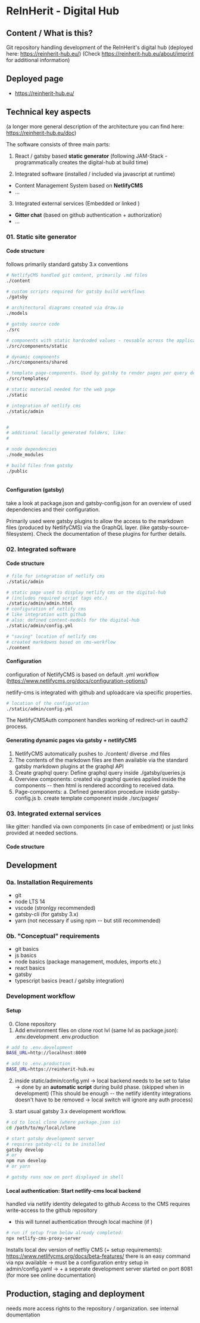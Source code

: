 
# ReInHerit - Digital Hub

## Content / What is this?

Git repository handling development of the ReInHerit's digital hub (deployed here: https://reinherit-hub.eu/)
(Check https://reinherit-hub.eu/about/imprint for additional information)

## Deployed page 

- https://reinherit-hub.eu/


## Technical key aspects

(a longer more general description of the architecture you can find here: https://reinherit-hub.eu/doc)

The software consists of three main parts:

1. React / gatsby based **static generator** (following JAM-Stack - programmatically creates the digital-hub at build time)

2. Integrated software (installed / included via javascript at runtime)
  - Content Management System based on **NetlifyCMS** 
  - ...

3. Integrated external services (Embedded or linked )
  - **Gitter chat** (based on github authentication + authorization)
  - ...


### 01. Static site generator 

#### Code structure

follows primarily standard gatsby 3.x conventions 

```sh
# NetlifyCMS handled git content, primarily .md files
./content

# custom scripts required for gatsby build workflows
./gatsby

# architectural diagrams created via draw.io 
./models

# gatsby source code
./src

# components with static hardcoded values - reusable across the application e.g. navbar (links are the same everywhere) 
./src/components/static

# dynamic components 
./src/components/shared

# template page-components. Used by gatsby to render pages per query defined inside gatsby-node.js  
./src/templates/

# static material needed for the web page
./static

# integration of netlify cms
./static/admin


#
# additional locally generated folders, like:
#

# node dependencies
./node_modules 

# build files from gatsby
./public



```

#### Configuration (gatsby)

take a look at package.json and gatsby-config.json for an overview of used dependencies and their configuration.

Primarily used were gatsby plugins to allow the access to the markdown files (produced by NetlifyCMS) via the GraphQL layer.
(like gatsby-source-filesystem). Check the documentation of these plugins for further details.




### 02. Integrated software


#### Code structure

```sh
# file for integration of netlify cms
./static/admin

# static page used to display netlify cms on the digital-hub
# (includes required script tags etc.) 
./static/admin/admin.html
# configuration of netlify cms
# like integration with github
# also: defined content-models for the digital-hub 
./static/admin/config.yml

# "saving" location of netlify cms
# created markdowns based on cms-workflow
./content

```

#### Configuration

configuration of NetlifyCMS is based on default .yml workflow (https://www.netlifycms.org/docs/configuration-options/)

netlify-cms is integrated with github and uploadcare via specific properties.

```sh
# location of the configuration
./static/admin/config.yml

```

The NetlifyCMSAuth component handles working of redirect-uri in oauth2 process.


#### Generating dynamic pages via gatsby + netlifyCMS

1. NetlifyCMS automatically pushes to ./content/  diverse .md files
2. The contents of the markdown files are then available via the standard gatsby markdown plugins at the graphql API
3. Create graphql query: Define graphql query inside ./gatsby/queries.js
4. Overview components: created via graphql queries applied inside the components -- then html is rendered according to received data. 
5. Page-components:  a. Defined generation procedure inside gatsby-config.js  b. create template component inside ./src/pages/

### 03. Integrated external services

like gitter: handled via own components (in case of embedment) or just links provided at needed sections.

#### Code structure

## Development

### 0a. Installation Requirements

- git
- node LTS 14
- vscode (stronlgy recommended)
- gatsby-cli (for gatsby 3.x)
- yarn (not necessary if using npm -- but still recommended)

### 0b. "Conceptual" requirements 

- git basics
- js basics
- node basics (package management, modules, imports etc.)
- react basics
- gatsby
- typescript basics (react / gatsby integration)

### Development workflow

#### Setup

0. Clone repository
1. Add environment files on clone root lvl (same lvl as package.json): 
  .env.development
  .env.production

```sh
# add to .env.development
BASE_URL=http://localhost:8000

# add to .env.production
BASE_URL=https://reinherit-hub.eu

```

2. inside static/admin/config.yml -> local backend needs to be set to false -> done by an __automatic script__ during build phase. (skipped when in development)
(This should be enough -- the netlify identity integrations doesn't have to be removed -> local switch will ignore any auth process)


3. start usual gatsby 3.x development workflow.

```sh
# cd to local clone (where package.json is) 
cd /path/to/my/local/clone

# start gatsby development server
# requires gatsby-cli to be installed
gatsby develop
# or
npm run develop
# or yarn 

# gatsby runs now on port displayed in shell

```

#### Local authentication: Start netlify-cms local backend

handled via netlify identity delegated to github
Access to the CMS requires write-access to the github repository

- this will tunnel authentication through local machine (if )

```sh
# run if setup from below already completed:
npx netlify-cms-proxy-server

```

Installs local dev version of netfliy CMS (+ setup requirements): https://www.netlifycms.org/docs/beta-features/
there is an easy command via npx available
-> must be a configuration entry setup in admin/config.yaml
-> + a seperate development server started on port 8081 (for more see online documentation)


## Production, staging and deployment

needs more access rights to the repository / organization. 
see internal doumentation